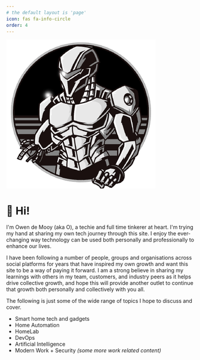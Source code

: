 ```yaml
---
# the default layout is 'page'
icon: fas fa-info-circle
order: 4
---
```


![Hero image](/assets/avatar.png)

# 👋 Hi!

I'm Owen de Mooy (aka O), a techie and full time tinkerer at heart. I'm trying my hand at sharing my own tech journey through this site. I enjoy the ever-changing way technology can be used both personally and professionally to enhance our lives.

I have been following a number of people, groups and organisations across social platforms for years that have inspired my own growth and want this site to be a way of paying it forward. I am a strong believe in sharing my learnings with others in my team, customers, and industry peers as it helps drive collective growth, and hope this will provide another outlet to continue that growth both personally and collectively with you all.

The following is just some of the wide range of topics I hope to discuss and cover.

* Smart home tech and gadgets
* Home Automation
* HomeLab
* DevOps
* Artificial Intelligence
* Modern Work + Security <i>(some more work related content)</i>
